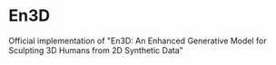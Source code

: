 # En3D
Official implementation of "En3D: An Enhanced Generative Model for Sculpting 3D Humans from 2D Synthetic Data"
